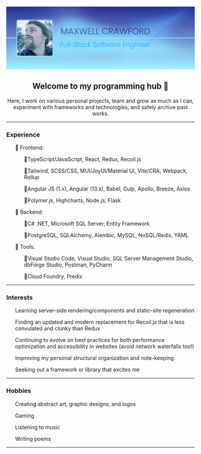 ![Banner image, Maxwell Crawford, Full-Stack Software Engineer](github_banner_2025-20250409_1200-v2.png)
<h2 align="center">Welcome to my programming hub 🙏</h2>

<p align="center">Here, I work on various personal projects, learn and grow as much as I can, <br>experiment with frameworks and technologies, and safely archive past works.</p>
<hr />
<h3>Experience</h3>
<ul>
  🔷 Frontend:
  <ul>🔹TypeScript/JavaScript, React, Redux, Recoil.js</ul>
  <ul>🔹Tailwind, SCSS/CSS, MUI/JoyUI/Material UI, Vite/CRA, Webpack, Rollup</ul>
  <ul>🔹Angular JS (1.x), Angular (13.x), Babel, Gulp, Apollo, Breeze, Axios</ul>
  <ul>🔹Polymer.js, Highcharts, Node.js, Flask</ul>
</ul>
<ul>
  🔷 Backend: 
  <ul>🔹C# .NET, Microsoft SQL Server, Entity Framework</ul>
  <ul>🔹PostgreSQL, SQLAlchemy, Alembic, MySQL, NoSQL/Redis, YAML</ul>
</ul>
<ul>
  🔷 Tools:
  <ul>🔹Visual Studio Code, Visual Studio, SQL Server Management Studio, dbForge Studio, Postman, PyCharm</ul>
  <ul>🔹Cloud Foundry, Predix</ul>
</ul>
<hr />
<h3>Interests</h3>
<ul>Learning server-side rendering/components and static-site regeneration</ul>
<ul>Finding an updated and modern replacement for Recoil.js that is less convulated and clunky than Redux</ul>
<ul>Continuing to evolve on best practices for both performance optimization and accessibility in websites (avoid network waterfalls too!)</ul>
<ul>Improving my personal structural organization and note-keeping</ul>
<ul>Seeking out a framework or library that excites me</ul>
<hr />
<h3>Hobbies</h3>
<ul>Creating abstract art, graphic designs, and logos</ul>
<ul>Gaming</ul>
<ul>Listening to music</ul>
<ul>Writing poems</ul>
<hr />
